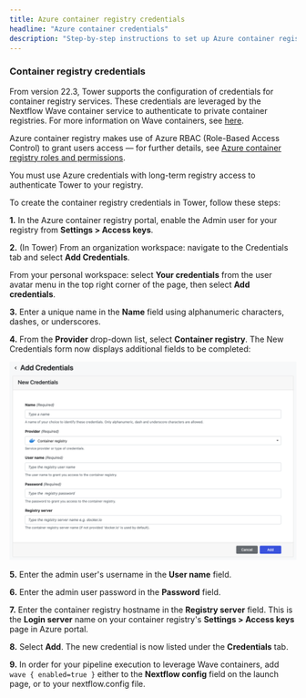 ```yaml
---
title: Azure container registry credentials
headline: "Azure container credentials"
description: "Step-by-step instructions to set up Azure container registry credentials in Nextflow Tower."
---
```


### Container registry credentials

From version 22.3, Tower supports the configuration of credentials for container registry services. These credentials are leveraged by the Nextflow Wave container service to authenticate to private container registries. For more information on Wave containers, see [here](https://www.nextflow.io/docs/latest/wave.html).

Azure container registry makes use of Azure RBAC (Role-Based Access Control) to grant users access — for further details, see [Azure container registry roles and permissions](https://learn.microsoft.com/en-us/azure/container-registry/container-registry-roles).

You must use Azure credentials with long-term registry access to authenticate Tower to your registry.

To create the container registry credentials in Tower, follow these steps:

**1.** In the Azure container registry portal, enable the Admin user for your registry from **Settings > Access keys**.

**2.** (In Tower) From an organization workspace: navigate to the Credentials tab and select **Add Credentials**.

From your personal workspace: select **Your credentials** from the user avatar menu in the top right corner of the page, then select **Add credentials**.

**3.** Enter a unique name in the **Name** field using alphanumeric characters, dashes, or underscores.

**4.** From the **Provider** drop-down list, select **Container registry**. The New Credentials form now displays additional fields to be completed:

![](_images/container_registry_credentials_blank.png)

**5.** Enter the admin user's username in the **User name** field.

**6.** Enter the admin user password in the **Password** field.

**7.** Enter the container registry hostname in the **Registry server** field. This is the **Login server** name on your container registry's **Settings > Access keys** page in Azure portal.

**8.** Select **Add**. The new credential is now listed under the **Credentials** tab.

**9.** In order for your pipeline execution to leverage Wave containers, add `wave { enabled=true }` either to the **Nextflow config** field on the launch page, or to your nextflow.config file.
